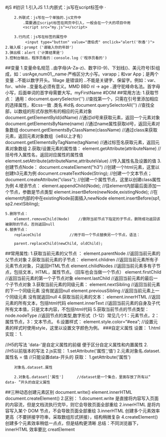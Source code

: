 #jS
#初识
	1.引入JS
		1.1.内嵌式：js写在script标签中
·			<script>
			    alert('沙漠骆驼')
			</script>

		2.外联式：js写在一个单独的.js文件中
			.需要通过script标签在网页中引入，一般会在一个大的项目中用
			<script src="my.js"></script>
	
		3.行内式：js写在标签的属性中
			 <input type="button" value="唐伯虎" onclick="alert('秋香')">
	2.输入框：prompt（'请输入你的年龄'）
	3.弹出框：alert（'计算结果是'）
	3.控制台输出，程序员看的：console.log（'程序员看的')
##变量
	1.变量命名规范
		..由字母(A-Za-z)、数字(0-9)、下划线()、美元符号($)组成，如：usrAge,num01,_name·严格区分大小写。varapp；和var App；是两个变量
		..不能以数字开头。18age 是错误的
		..不能是关键字、保留字。例如：var、for、while
		..变量名必须有意义。MMD BBD nl → age
		..遵守驼峰命名法。首字母小写，后面单词的首字母需要大写。myFirstName 
#DOM
##常用方法:
	1.获取节点：
		通用：document.querySelector('')    //查找第一个，只需在引号里添加相应的选择属性，和css一致  .类名  #id名
			 document.querySelectorAll('')  //查找全部，以数组的形式存放所有的相应的元素对象
		document.getElementById(idName)          //通过id号来获取元素，返回一个元素对象
		document.getElementsByName(name)       //通过name属性获取id号，返回元素对象数组
		document.getElementsByClassName(className)   //通过class来获取元素，返回元素对象数组（ie8以上才有）
		document.getElementsByTagName(tagName)       //通过标签名获取元素，返回元素对象数组
	2.获取/设置元素的属性值：
		element.getAttribute(attributeName)     //括号传入属性名，返回对应属性的属性值
		element.setAttribute(attributeName,attributeValue)    //传入属性名及设置的值
	3.创建节点Node：
		document.createElement("h3")       //创建一个html元素，这里以创建h3元素为例
		document.createTextNode(String); //创建一个文本节点；
		document.createAttribute("class"); //创建一个属性节点，这里以创建class属性为例
	4.增添节点：
		element.appendChild(Node);   //往element内部最后面添加一个节点，参数是节点类型
		element.insertBefore(newNode,existingNode); //在element内部的中在existingNode前面插入newNode
		element.insertBefore(sp1, sp2.nextSibling);

	5.删除节点：
		element.removeChild(Node)    //删除当前节点下指定的子节点，删除成功返回该被删除的节点，否则返回null
	6.替换节点：
		replaceChild             //用于将一个节点替换另一个节点，语法：
	
	    parent.replaceChild(newChild, oldChild); 

##常用属性:
	1.获取当前元素的父节点 ：
			element.parentNode     //返回当前元素的父节点对象
	2.获取当前元素的子节点：
			element.chlidren        //返回当前元素所有子元素节点对象，只返回HTML节点
			element.chilidNodes   //返回当前元素多有子节点，包括文本，HTML，属性节点。（回车也会当做一个节点）
			element.firstChild      //返回当前元素的第一个子节点对象
			element.lastChild       //返回当前元素的最后一个子节点对象
	3.获取当前元素的同级元素：
			element.nextSibling          //返回当前元素的下一个同级元素 没有就返回null
			element.previousSibling   //返回当前元素上一个同级元素 没有就返回null
	4.获取当前元素的文本：
			element.innerHTML   //返回元素的所有文本，包括html代码
			element.innerText     //返回当前元素的自身及子代所有文本值，只是文本内容，不包括html代码
	5.获取当前节点的节点类型：
			node.nodeType   //返回节点的类型,数字形式（1-12）常见几个1：元素节点，2：属性节点，3：文本节点。
	6.设置样式：
			element.style.color=“#eea”;      //设置元素的样式时使用style，这里以设置文字颜色为例。
###自定义属性
	设置：
	1.html实现：
		1.<div data-index='2'></div>   //H5的写法 'data-'是自定义属性的前缀 便于区分自定义属性和内置属性
		2.<div id="dt" index='2'></div>   //H5以前版本的写法
	2.js实现：
		1.setAttribute('属性','值')
		2.元素对象名.dataset.属性名 = 值           //只能设置data-开头的
	获取：
		1.getAttribute('属性')

  		对象名.dataset.属性
  		 
  		2.对象名.dataset['属性']      //dataset是一个集合，里面存放了所有以“ data- ”开头的自定义属性

##三种动态创建元素区别
		document.write()
		element.innerHTML
		document.createElement()
	2.区别：
		1.document.write 是直接将内容写入页面的内容流，但是文档流执行完毕，则它会导致页面全部重绘
		2.innerHTML 是将内容写入某个 DOM 节点，不会导致页面全部重绘
		3.innerHTML 创建多个元素效率更高（不要拼接字符串，采取数组形式拼接），结构稍微复杂
		4.createElement() 创建多个元素效率稍低一点点，但是结构更清晰
	总结：不同浏览器下，innerHTML 效率要比 creatElement
